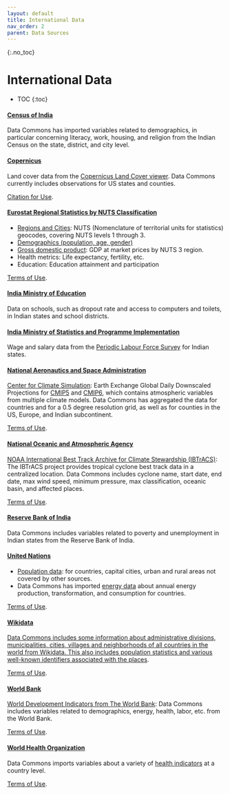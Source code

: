 ```yaml
---
layout: default
title: International Data
nav_order: 2
parent: Data Sources
---
```


{:.no_toc}
# International Data

* TOC
{:toc}

#### [Census of India](https://censusindia.gov.in/)
Data Commons has imported variables related to demographics, in particular concerning literacy, work, housing, and religion from the Indian Census on the state, district, and city level.

#### [Copernicus](https://www.copernicus.eu/en)
Land cover data from the [Copernicus Land Cover viewer](https://lcviewer.vito.be/2015). Data Commons currently includes observations for US states and counties.

[Citation for Use](https://lcviewer.vito.be/about).

#### [Eurostat Regional Statistics by NUTS Classification](https://ec.europa.eu/eurostat/)
* [Regions and Cities](https://ec.europa.eu/eurostat/web/regions-and-cities): NUTS (Nomenclature of territorial units for statistics) geocodes, covering NUTS levels 1 through 3.
* [Demographics (population, age, gender)](https://ec.europa.eu/eurostat/web/population-demography)
* [Gross domestic product](https://appsso.eurostat.ec.europa.eu/nui/show.do?dataset=nama_10r_3gdp&lang=en): GDP at market prices by NUTS 3 region.
* Health metrics: Life expectancy, fertility, etc.
* Education: Education attainment and participation

[Terms of Use](https://ec.europa.eu/eurostat/about/policies/copyright).

#### [India Ministry of Education](https://dashboard.udiseplus.gov.in/#/home)
Data on schools, such as dropout rate and access to computers and toilets, in Indian states and school districts.

#### [India Ministry of Statistics and Programme Implementation](https://mospi.gov.in/)
Wage and salary data from the [Periodic Labour Force Survey](https://mospi.gov.in/web/plfs) for Indian states.

#### [National Aeronautics and Space Administration](https://www.nasa.gov/)
[Center for Climate Simulation](https://www.nccs.nasa.gov/): Earth Exchange Global Daily Downscaled Projections for [CMIP5](https://www.nccs.nasa.gov/services/data-collections/land-based-products/nex-gddp) and [CMIP6](https://www.nccs.nasa.gov/services/data-collections/land-based-products/nex-gddp-cmip6), which contains atmospheric variables from multiple climate models. Data Commons has aggregated the data for countries and for a 0.5 degree resolution grid, as well as for counties in the US, Europe, and Indian subcontinent.

[Terms of Use](https://www.nccs.nasa.gov/sites/default/files/NEX-GDDP-CMIP6-Tech_Note.pdf).

#### [National Oceanic and Atmospheric Agency](https://www.noaa.gov/)
[NOAA International Best Track Archive for Climate Stewardship (IBTrACS)](https://www.ncdc.noaa.gov/ibtracs/index.php?name=ib-v4-access): The IBTrACS project provides tropical cyclone best track data in a centralized location. Data Commons includes cyclone name, start date, end date, max wind speed, minimum pressure, max classification, oceanic basin, and affected places.

[Terms of Use](https://www.weather.gov/disclaimer).

#### [Reserve Bank of India](https://rbi.org.in/)
Data Commons includes variables related to poverty and unemployment in Indian states from the Reserve Bank of India.

#### [United Nations](https://www.un.org/)
* [Population data](http://data.un.org/): for countries, capital cities, urban and rural areas not covered by other sources.
* Data Commons has imported [energy data](https://unstats.un.org/unsd/energystats/data/) about annual energy production, transformation, and consumption for countries.

[Terms of Use](http://data.un.org/Host.aspx?Content=UNdataUse).

#### [Wikidata](https://www.wikidata.org/wiki/Wikidata:Main_Page)
[Data Commons includes some information about administrative divisions, municipalities, cities, villages and neighborhoods of all countries in the world from Wikidata. This also includes population statistics and various well-known identifiers associated with the places](https://www.wikidata.org/wiki/Wikidata:Main_Page).

[Terms of Use](https://creativecommons.org/publicdomain/zero/1.0/).

#### [World Bank](https://www.worldbank.org/en/home)
[World Development Indicators from The World Bank](https://datacatalog.worldbank.org/search/dataset/0037712): Data Commons includes variables related to demographics, energy, health, labor, etc. from the World Bank.

[Terms of Use](https://datacatalog.worldbank.org/public-licenses).

#### [World Health Organization](https://www.who.int/)
Data Commons imports variables about a variety of [health indicators](https://www.who.int/data/gho/data/indicators/indicators-index) at a country level.

[Terms of Use](https://www.who.int/about/policies/terms-of-use).
